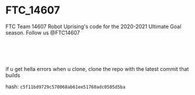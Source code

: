 # FTC_14607

FTC Team 14607 Robot Uprising's code for the 2020-2021 Ultimate Goal season.
Follow us @FTC14607  
&nbsp;
&nbsp;  
&nbsp;
&nbsp;  
&nbsp;
&nbsp;  
&nbsp;


if u get hella errors when u clone, clone the repo with the latest commit that builds  

hash: ```c5f11bd9729c570068ab61ee51760adc0505d5ba```  
